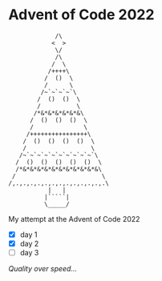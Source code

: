 # Advent of Code 2022

```
             /\
            <  >
             \/
             /\
            /  \
           /++++\
          /  ()  \
          /      \
         /~`~`~`~`\
        /  ()  ()  \
        /          \
       /*&*&*&*&*&*&\
      /  ()  ()  ()  \
      /              \
     /++++++++++++++++\
    /  ()  ()  ()  ()  \
    /                  \
   /~`~`~`~`~`~`~`~`~`~`\
  /  ()  ()  ()  ()  ()  \
  /*&*&*&*&*&*&*&*&*&*&*&\
 /                        \
/,.,.,.,.,.,.,.,.,.,.,.,.,.\
           |   |
          |`````|
          \_____/
```
My attempt at the Advent of Code 2022

- [x] day 1
- [x] day 2
- [ ] day 3

*Quality over speed...*